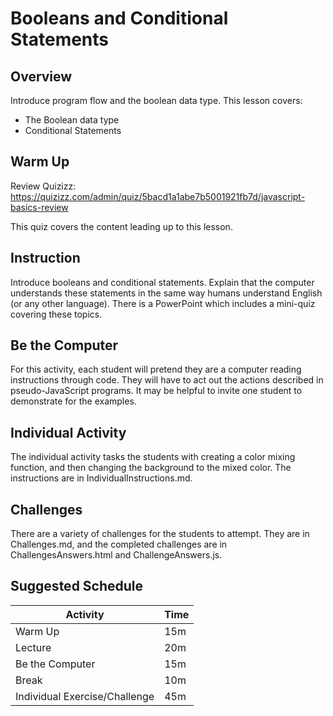 # Booleans and Conditional Statements
## Overview
Introduce program flow and the boolean data type. This lesson covers:
- The Boolean data type
- Conditional Statements

## Warm Up
Review Quizizz: https://quizizz.com/admin/quiz/5bacd1a1abe7b5001921fb7d/javascript-basics-review

This quiz covers the content leading up to this lesson.

## Instruction
Introduce booleans and conditional statements. Explain that the computer understands these statements in the same way humans understand English (or any other language). There is a PowerPoint which includes a mini-quiz covering these topics.

## Be the Computer
For this activity, each student will pretend they are a computer reading instructions through code. They will have to act out the actions described in pseudo-JavaScript programs. It may be helpful to invite one student to demonstrate for the examples.

## Individual Activity
The individual activity tasks the students with creating a color mixing function, and then changing the background to the mixed color. The instructions are in IndividualInstructions.md.

## Challenges
There are a variety of challenges for the students to attempt. They are in Challenges.md, and the completed challenges are in ChallengesAnswers.html and ChallengeAnswers.js.

## Suggested Schedule
| Activity | Time |
|-|-|
| Warm Up | 15m |
| Lecture | 20m |
| Be the Computer | 15m |
| Break | 10m |
| Individual Exercise/Challenge | 45m |